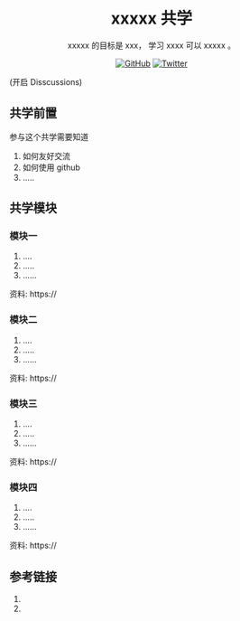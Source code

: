 <div align="center">
  <h1> xxxxx 共学 </h1>

 <p> xxxxx  的目标是 xxx， 学习 xxxx  可以 xxxxx 。</p>

 <p>
    <a href="https://github.com/CreatorsDAO"><img src="https://badgen.net/badge/icon/github?icon=github&label" alt="GitHub" /></a>
    <a href="https://twitter.com/Labs706"><img src="https://badgen.net/badge/icon/twitter?icon=twitter&label" alt="Twitter" /></a>
  </p>

</div>

(开启 Disscussions)

## 共学前置

参与这个共学需要知道

1. 如何友好交流
2. 如何使用 github
3. .....

## 共学模块

### 模块一

1. ....
2. .....
3. ......

资料: https://

### 模块二

1. ....
2. .....
3. ......

资料: https://

### 模块三

1. ....
2. .....
3. ......

资料: https://

### 模块四

1. ....
2. .....
3. ......

资料: https://

## 参考链接

1.
2.
